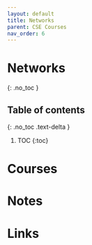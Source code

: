 ```yaml
---
layout: default
title: Networks
parent: CSE Courses
nav_order: 6
---
```


# Networks
{: .no_toc }

## Table of contents
{: .no_toc .text-delta }

1. TOC
{:toc}

# Courses

# Notes

# Links
